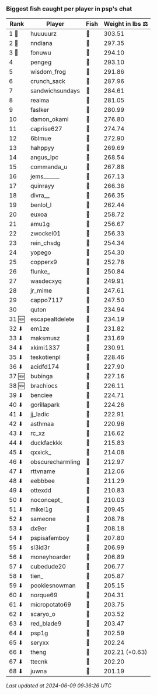 ### Biggest fish caught per player in psp's chat
| Rank | Player | Fish | Weight in lbs ⚖️ |
|------|--------|-----------|---------|
| 1 🥇  | huuuuurz | 🐳 | 303.51 |
| 2 🥈  | nndiana | 🐳 | 297.35 |
| 3 🥉  | fonuwu | 🐳 | 294.10 |
| 4  | pengeg | 🐳 | 293.10 |
| 5  | wisdom_frog | 🐳 | 291.86 |
| 6  | crunch_sack | 🐳 | 287.96 |
| 7  | sandwichsundays | 🐉 | 284.61 |
| 8  | reaima | 🐳 | 281.05 |
| 9  | faslker | 🐳 | 280.99 |
| 10  | damon_okami | 🐉 | 276.80 |
| 11  | caprise627 | 🐳 | 274.74 |
| 12  | 6blmue | 🐳 | 272.90 |
| 13  | hahppyy | 🐉 | 269.69 |
| 14  | angus_lpc | 🐉 | 268.54 |
| 15  | commanda_u | 🐉 | 267.88 |
| 16  | jems______ | 🐳 | 267.13 |
| 17  | quinrayy | 🦕 | 266.36 |
| 18  | divra__ | 🐍 | 266.35 |
| 19  | benlol_l | 🦕 | 262.44 |
| 20  | euxoa | 🦑 | 258.72 |
| 21  | amu1g | 🦕 | 256.67 |
| 22  | zwockel01 | 🐉 | 256.33 |
| 23  | rein_chsdg | 🐳 | 254.34 |
| 24  | yopego | 🐢 | 254.30 |
| 25  | copperx9 | 🦕 | 252.78 |
| 26  | flunke_ | 🐳 | 250.84 |
| 27  | wasdecxyq | 🐳 | 249.91 |
| 28  | jr_mime | 🐢 | 247.61 |
| 29  | cappo7117 | 🐉 | 247.50 |
| 30  | quton | 🐳 | 234.94 |
| 31 🆕 | escapealtdelete | 🐉 | 234.19 |
| 32 ⬇ | em1ze | 🦕 | 231.82 |
| 33 ⬇ | maksmusz | 🦕 | 231.69 |
| 34 ⬇ | xkimi1337 | 🦕 | 230.91 |
| 35 ⬇ | teskotienpl | 🐳 | 228.46 |
| 36 ⬇ | acidfd174 | 🐍 | 227.90 |
| 37 🆕 | bubinga | 🐉 | 227.16 |
| 38 🆕 | brachiocs | 🐉 | 226.11 |
| 39 ⬇ | benciee | 🐳 | 224.71 |
| 40 ⬇ | gorillapark | 🦕 | 224.26 |
| 41 ⬇ | jj_ladic | 🐳 | 222.91 |
| 42 ⬇ | asthmaa | 🐉 | 220.96 |
| 43 ⬇ | rc_xz | 🐳 | 216.62 |
| 44 ⬇ | duckfackkk | 🐳 | 215.83 |
| 45 ⬇ | qxxick_ | 🐉 | 214.08 |
| 46 ⬇ | obscurecharmling | 🦈 | 212.97 |
| 47 ⬇ | rttvname | 🐳 | 212.06 |
| 48 ⬇ | eebbbee | 🦕 | 211.29 |
| 49 ⬇ | ottexdd | 🐉 | 210.83 |
| 50 ⬇ | noconcept_ | 🐉 | 210.03 |
| 51 ⬇ | mikel1g | 🐳 | 209.45 |
| 52 ⬇ | sameone | 🐳 | 208.78 |
| 53 ⬇ | dx9er | 🐉 | 208.18 |
| 54 ⬇ | pspisafemboy | 🐳 | 207.80 |
| 55 ⬇ | sl3id3r | 🐳 | 206.99 |
| 56 ⬇ | moneyhoarder | 🦈 | 206.89 |
| 57 ⬇ | cubedude20 | 🐉 | 206.77 |
| 58 ⬇ | tien_ | 🐳 | 205.87 |
| 59 ⬇ | pookiesnowman | 🐳 | 205.15 |
| 60 ⬇ | norque69 | 🦈 | 204.31 |
| 61 ⬇ | micropotato69 | 🦈 | 203.75 |
| 62 ⬇ | scaryo_o | 🦕 | 203.52 |
| 63 ⬇ | red_blade9 | 🦈 | 203.47 |
| 64 ⬇ | psp1g | 🦈 | 202.59 |
| 65 ⬇ | seryxx | 🐉 | 202.24 |
| 66 ⬇ | theng | 🦈 | 202.21 (+0.63) |
| 67 ⬇ | ttecnk | 🐉 | 202.20 |
| 68 ⬇ | juwna | 🐳 | 201.19 |

_Last updated at 2024-06-09 09:36:26 UTC_
